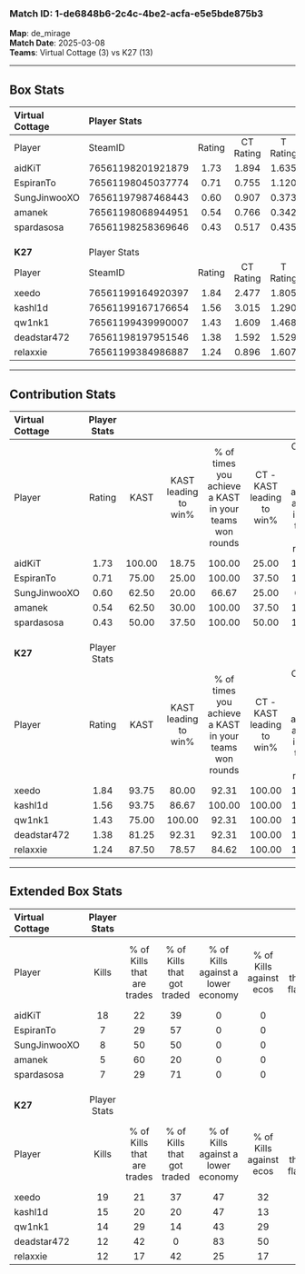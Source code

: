 ### Match ID: 1-de6848b6-2c4c-4be2-acfa-e5e5bde875b3  
**Map**: de_mirage  
**Match Date**: 2025-03-08  
**Teams**: Virtual Cottage (3) vs K27 (13)  

---  

## Box Stats  

| **Virtual Cottage** | Player Stats      |        |           |          |        |       |       |         |        |      |     |
| :- | :- | :-: | :-: | :-: | :-: | :-: | :-: | :-: | :-: | :-: | :-: |
| Player              | SteamID           | Rating | CT Rating | T Rating |  KAST  |  ADR  | Kills | Assists | Deaths | K/D  | HS% |
| aidKiT              | 76561198201921879 |  1.73  |   1.894   |  1.635   | 100.00 | 122.7 |  18   |    1    |   13   | 1.38 | 55  |
| EspiranTo           | 76561198045037774 |  0.71  |   0.755   |  1.120   | 75.00  | 62.6  |   7   |    4    |   15   | 0.47 | 42  |
| SungJinwooXO        | 76561197987468443 |  0.60  |   0.907   |  0.373   | 62.50  | 45.8  |   8   |    1    |   15   | 0.53 | 25  |
| amanek              | 76561198068944951 |  0.54  |   0.766   |  0.342   | 62.50  | 59.9  |   5   |    5    |   14   | 0.36 | 60  |
| spardasosa          | 76561198258369646 |  0.43  |   0.517   |  0.435   | 50.00  | 37.0  |   7   |    1    |   15   | 0.47 | 42  |
|                     |                   |        |           |          |        |       |       |         |        |      |     |
|                     |                   |        |           |          |        |       |       |         |        |      |     |
|                     |                   |        |           |          |        |       |       |         |        |      |     |
| **K27**             | Player Stats      |        |           |          |        |       |       |         |        |      |     |
| Player              | SteamID           | Rating | CT Rating | T Rating |  KAST  |  ADR  | Kills | Assists | Deaths | K/D  | HS% |
| xeedo               | 76561199164920397 |  1.84  |   2.477   |  1.805   | 93.75  | 123.6 |  19   |    6    |   11   | 1.73 | 68  |
| kashl1d             | 76561199167176654 |  1.56  |   3.015   |  1.290   | 93.75  | 73.2  |  15   |    5    |   8    | 1.88 | 40  |
| qw1nk1              | 76561199439990007 |  1.43  |   1.609   |  1.468   | 75.00  | 90.4  |  14   |    2    |   7    | 2.00 | 57  |
| deadstar472         | 76561198197951546 |  1.38  |   1.592   |  1.529   | 81.25  | 91.2  |  12   |    8    |   8    | 1.50 | 41  |
| relaxxie            | 76561199384986887 |  1.24  |   0.896   |  1.607   | 87.50  | 74.4  |  12   |    4    |   11   | 1.09 | 33  |
---  

## Contribution Stats  

| **Virtual Cottage** | Player Stats |        |                      |                                                        |                           |                                                             |                          |                                                            |
| :- | :-: | :-: | :-: | :-: | :-: | :-: | :-: | :-: |
| Player              |    Rating    |  KAST  | KAST leading to win% | % of times you achieve a KAST in your teams won rounds | CT - KAST leading to win% | CT - % of times you achieve a KAST in your teams won rounds | T - KAST leading to win% | T - % of times you achieve a KAST in your teams won rounds |
| aidKiT              |     1.73     | 100.00 |        18.75         |                         100.00                         |           25.00           |                           100.00                            |           0.00           |                            0.00                            |
| EspiranTo           |     0.71     | 75.00  |        25.00         |                         100.00                         |           37.50           |                           100.00                            |           0.00           |                            0.00                            |
| SungJinwooXO        |     0.60     | 62.50  |        20.00         |                         66.67                          |           25.00           |                            66.67                            |           0.00           |                            0.00                            |
| amanek              |     0.54     | 62.50  |        30.00         |                         100.00                         |           37.50           |                           100.00                            |           0.00           |                            0.00                            |
| spardasosa          |     0.43     | 50.00  |        37.50         |                         100.00                         |           50.00           |                           100.00                            |           0.00           |                            0.00                            |
|                     |              |        |                      |                                                        |                           |                                                             |                          |                                                            |
|                     |              |        |                      |                                                        |                           |                                                             |                          |                                                            |
|                     |              |        |                      |                                                        |                           |                                                             |                          |                                                            |
| **K27**             | Player Stats |        |                      |                                                        |                           |                                                             |                          |                                                            |
| Player              |    Rating    |  KAST  | KAST leading to win% | % of times you achieve a KAST in your teams won rounds | CT - KAST leading to win% | CT - % of times you achieve a KAST in your teams won rounds | T - KAST leading to win% | T - % of times you achieve a KAST in your teams won rounds |
| xeedo               |     1.84     | 93.75  |        80.00         |                         92.31                          |          100.00           |                           100.00                            |          72.73           |                           88.89                            |
| kashl1d             |     1.56     | 93.75  |        86.67         |                         100.00                         |          100.00           |                           100.00                            |          81.82           |                           100.00                           |
| qw1nk1              |     1.43     | 75.00  |        100.00        |                         92.31                          |          100.00           |                           100.00                            |          100.00          |                           88.89                            |
| deadstar472         |     1.38     | 81.25  |        92.31         |                         92.31                          |          100.00           |                           100.00                            |          88.89           |                           88.89                            |
| relaxxie            |     1.24     | 87.50  |        78.57         |                         84.62                          |          100.00           |                           100.00                            |          70.00           |                           77.78                            |
---  

## Extended Box Stats  

| **Virtual Cottage** | Player Stats |                            |                            |                                    |                         |                              |                                 |        |                             |                                     |                          |                               |                            |
| :- | :-: | :-: | :-: | :-: | :-: | :-: | :-: | :-: | :-: | :-: | :-: | :-: | :-: |
| Player              |    Kills     | % of Kills that are trades | % of Kills that got traded | % of Kills against a lower economy | % of Kills against ecos | % of Kills that are flawless | % of Kills that are close duels | Deaths | % of Deaths that get traded | % of Deaths against a lower economy | % of Deaths against ecos | % of Deaths that are flawless | % of Deaths that are close |
| aidKiT              |      18      |             22             |             39             |                 0                  |            0            |              61              |                6                |   13   |             23              |                  0                  |            0             |              69               |             8              |
| EspiranTo           |      7       |             29             |             57             |                 0                  |            0            |              57              |                0                |   15   |             27              |                  0                  |            0             |              80               |             7              |
| SungJinwooXO        |      8       |             50             |             50             |                 0                  |            0            |              75              |                0                |   15   |             33              |                  0                  |            0             |              80               |             0              |
| amanek              |      5       |             60             |             20             |                 0                  |            0            |              20              |               20                |   14   |             21              |                  0                  |            0             |              43               |             14             |
| spardasosa          |      7       |             29             |             71             |                 0                  |            0            |              43              |                0                |   15   |             13              |                  0                  |            0             |              73               |             7              |
|                     |              |                            |                            |                                    |                         |                              |                                 |        |                             |                                     |                          |                               |                            |
|                     |              |                            |                            |                                    |                         |                              |                                 |        |                             |                                     |                          |                               |                            |
|                     |              |                            |                            |                                    |                         |                              |                                 |        |                             |                                     |                          |                               |                            |
| **K27**             | Player Stats |                            |                            |                                    |                         |                              |                                 |        |                             |                                     |                          |                               |                            |
| Player              |    Kills     | % of Kills that are trades | % of Kills that got traded | % of Kills against a lower economy | % of Kills against ecos | % of Kills that are flawless | % of Kills that are close duels | Deaths | % of Deaths that get traded | % of Deaths against a lower economy | % of Deaths against ecos | % of Deaths that are flawless | % of Deaths that are close |
| xeedo               |      19      |             21             |             37             |                 47                 |           32            |              79              |                0                |   11   |             36              |                 36                  |            9             |              45               |             18             |
| kashl1d             |      15      |             20             |             20             |                 47                 |           13            |              60              |                7                |   8    |             63              |                 13                  |            13            |              75               |             0              |
| qw1nk1              |      14      |             29             |             14             |                 43                 |           29            |              71              |               21                |   7    |             29              |                 43                  |            0             |              57               |             0              |
| deadstar472         |      12      |             42             |             0              |                 83                 |           50            |              58              |                0                |   8    |             63              |                 25                  |            13            |              38               |             0              |
| relaxxie            |      12      |             17             |             42             |                 25                 |           17            |              75              |                8                |   11   |             45              |                 27                  |            18            |              64               |             0              |
